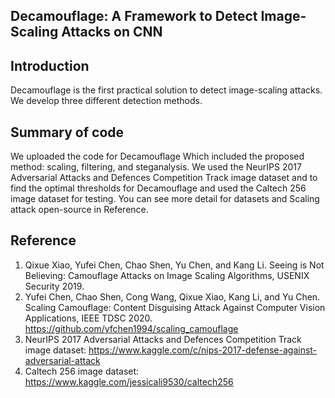 
Decamouflage: A Framework to Detect Image-Scaling Attacks on CNN
------------------------------------------------------------------------------------------------------------------------------


Introduction
------------------------------------------------------------------------------------------------------------------------------

Decamouflage is the first practical solution to detect image-scaling attacks. 
We develop three different detection methods.

Summary of code
------------------------------------------------------------------------------------------------------------------------------

We uploaded the code for Decamouflage Which included the proposed method: scaling, filtering, and steganalysis. 
We used the NeurIPS 2017 Adversarial Attacks and Defences Competition Track image dataset and to find the optimal thresholds for Decamouflage 
and used the Caltech 256 image dataset for testing. You can see more detail for datasets and Scaling attack open-source in Reference.

Reference
------------------------------------------------------------------------------------------------------------------------------

1. Qixue Xiao, Yufei Chen, Chao Shen, Yu Chen, and Kang Li. Seeing is Not Believing: Camouflage Attacks on Image Scaling Algorithms, USENIX Security 2019.
2. Yufei Chen, Chao Shen, Cong Wang, Qixue Xiao, Kang Li, and Yu Chen. Scaling Camouflage: Content Disguising Attack Against Computer Vision Applications, IEEE TDSC 2020.
   https://github.com/yfchen1994/scaling_camouflage
3. NeurIPS 2017 Adversarial Attacks and Defences Competition Track image dataset: https://www.kaggle.com/c/nips-2017-defense-against-adversarial-attack
4. Caltech 256 image dataset: https://www.kaggle.com/jessicali9530/caltech256
